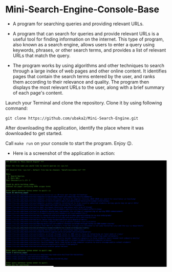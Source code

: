 
# Mini-Search-Engine-Console-Base

- A program for searching queries and providing relevant URLs.
- A program that can search for queries and provide relevant URLs is a useful tool for finding information on the internet. This type of program, also known as a search engine, allows users to enter a query using keywords, phrases, or other search terms, and provides a list of relevant URLs that match the query.

- The program works by using algorithms and other techniques to search through a large index of web pages and other online content. It identifies pages that contain the search terms entered by the user, and ranks them according to their relevance and quality. The program then displays the most relevant URLs to the user, along with a brief summary of each page's content.



Launch your Terminal and clone the repository. Clone it by using following command: 
```
git clone https://github.com/ubaka2/Mini-Search-Engine.git
```
After downloading the application, identify the place where it was downloaded to get started.

Call ```make run``` on your console to start the program. Enjoy 😉.
- Here is a screenshot of the application in action:

![Drag Racing](output.png)
